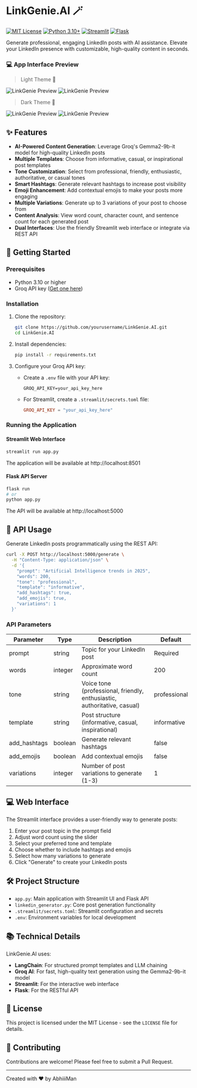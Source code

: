 # LinkGenie.AI 🪄

[![MIT License](https://img.shields.io/badge/License-MIT-green.svg)](LICENSE)
[![Python 3.10+](https://img.shields.io/badge/Python-3.10+-blue.svg)](https://www.python.org/downloads/)
[![Streamlit](https://img.shields.io/badge/Built%20with-Streamlit-FF4B4B.svg)](https://streamlit.io/)
[![Flask](https://img.shields.io/badge/API-Flask-000000.svg)](https://flask.palletsprojects.com/)

Generate professional, engaging LinkedIn posts with AI assistance. Elevate your LinkedIn presence with customizable, high-quality content in seconds.

### 💻 App Interface Preview 
> Light Theme 🤍

![LinkGenie Preview](.github/assets/image-1.png)
![LinkGenie Preview](.github/assets/image-2.png)

> Dark Theme 🖤

![LinkGenie Preview](.github/assets/image-3.png)
![LinkGenie Preview](.github/assets/image-4.png)

## ✨ Features

- **AI-Powered Content Generation**: Leverage Groq's Gemma2-9b-it model for high-quality LinkedIn posts
- **Multiple Templates**: Choose from informative, casual, or inspirational post templates
- **Tone Customization**: Select from professional, friendly, enthusiastic, authoritative, or casual tones
- **Smart Hashtags**: Generate relevant hashtags to increase post visibility
- **Emoji Enhancement**: Add contextual emojis to make your posts more engaging
- **Multiple Variations**: Generate up to 3 variations of your post to choose from
- **Content Analysis**: View word count, character count, and sentence count for each generated post
- **Dual Interfaces**: Use the friendly Streamlit web interface or integrate via REST API

## 🚀 Getting Started

### Prerequisites

- Python 3.10 or higher
- Groq API key ([Get one here](https://console.groq.com/))

### Installation

1. Clone the repository:
   ```bash
   git clone https://github.com/yourusername/LinkGenie.AI.git
   cd LinkGenie.AI
   ```

2. Install dependencies:
   ```bash
   pip install -r requirements.txt
   ```

3. Configure your Groq API key:
   - Create a `.env` file with your API key:
     ```
     GROQ_API_KEY=your_api_key_here
     ```
   - For Streamlit, create a `.streamlit/secrets.toml` file:
     ```toml
     GROQ_API_KEY = "your_api_key_here"
     ```

### Running the Application

#### Streamlit Web Interface

```bash
streamlit run app.py
```

The application will be available at http://localhost:8501

#### Flask API Server

```bash
flask run
# or
python app.py
```

The API will be available at http://localhost:5000

## 🔌 API Usage

Generate LinkedIn posts programmatically using the REST API:

```bash
curl -X POST http://localhost:5000/generate \
  -H "Content-Type: application/json" \
  -d '{
    "prompt": "Artificial Intelligence trends in 2025",
    "words": 200,
    "tone": "professional",
    "template": "informative",
    "add_hashtags": true,
    "add_emojis": true,
    "variations": 1
  }'
```

### API Parameters

| Parameter | Type | Description | Default |
|-----------|------|-------------|---------|
| prompt | string | Topic for your LinkedIn post | Required |
| words | integer | Approximate word count | 200 |
| tone | string | Voice tone (professional, friendly, enthusiastic, authoritative, casual) | professional |
| template | string | Post structure (informative, casual, inspirational) | informative |
| add_hashtags | boolean | Generate relevant hashtags | false |
| add_emojis | boolean | Add contextual emojis | false |
| variations | integer | Number of post variations to generate (1-3) | 1 |

## 💻 Web Interface

The Streamlit interface provides a user-friendly way to generate posts:

1. Enter your post topic in the prompt field
2. Adjust word count using the slider
3. Select your preferred tone and template
4. Choose whether to include hashtags and emojis
5. Select how many variations to generate
6. Click "Generate" to create your LinkedIn posts

## 🛠️ Project Structure

- `app.py`: Main application with Streamlit UI and Flask API
- `linkedin_generator.py`: Core post generation functionality
- `.streamlit/secrets.toml`: Streamlit configuration and secrets
- `.env`: Environment variables for local development

## 📚 Technical Details

LinkGenie.AI uses:
- **LangChain**: For structured prompt templates and LLM chaining
- **Groq AI**: For fast, high-quality text generation using the Gemma2-9b-it model
- **Streamlit**: For the interactive web interface
- **Flask**: For the RESTful API

## 📄 License

This project is licensed under the MIT License - see the `LICENSE` file for details.

## 🤝 Contributing

Contributions are welcome! Please feel free to submit a Pull Request.

---

Created with ❤️ by AbhiiiMan